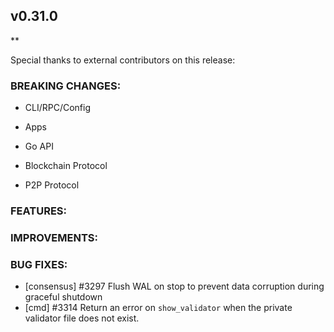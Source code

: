 ## v0.31.0

**

Special thanks to external contributors on this release:

### BREAKING CHANGES:

* CLI/RPC/Config

* Apps

* Go API

* Blockchain Protocol

* P2P Protocol

### FEATURES:

### IMPROVEMENTS:

### BUG FIXES:

* [consensus] \#3297 Flush WAL on stop to prevent data corruption during
  graceful shutdown
* [cmd] \#3314 Return an
  error on `show_validator` when the private validator file does not exist.
  
